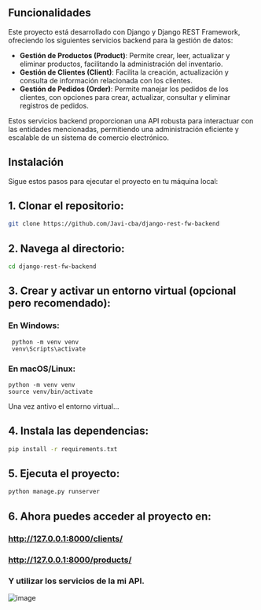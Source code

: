 ## Funcionalidades

Este proyecto está desarrollado con Django y Django REST Framework, ofreciendo los siguientes servicios backend para la gestión de datos:

- **Gestión de Productos (Product)**: Permite crear, leer, actualizar y eliminar productos, facilitando la administración del inventario.
- **Gestión de Clientes (Client)**: Facilita la creación, actualización y consulta de información relacionada con los clientes.
- **Gestión de Pedidos (Order)**: Permite manejar los pedidos de los clientes, con opciones para crear, actualizar, consultar y eliminar registros de pedidos.

Estos servicios backend proporcionan una API robusta para interactuar con las entidades mencionadas, permitiendo una administración eficiente y escalable de un sistema de comercio electrónico.

## Instalación

Sigue estos pasos para ejecutar el proyecto en tu máquina local:

## 1. **Clonar el repositorio**:

   ```bash
   git clone https://github.com/Javi-cba/django-rest-fw-backend
   ```

## 2. Navega al directorio:
   ```bash
   cd django-rest-fw-backend
   ```
## 3. Crear y activar un entorno virtual (opcional pero recomendado):

### En Windows:
   ```
    python -m venv venv
    venv\Scripts\activate
   ```
### En macOS/Linux:
   ```
  python -m venv venv
  source venv/bin/activate
   ```
Una vez antivo el entorno virtual...

## 4. Instala las dependencias:

   ```bash
   pip install -r requirements.txt
   ```

## 5. Ejecuta el proyecto:
   ```bash
   python manage.py runserver
   ```
   
## 6. Ahora puedes acceder al proyecto en:
### http://127.0.0.1:8000/clients/
### http://127.0.0.1:8000/products/
   ### Y utilizar los servicios de la mi API.
   ![image](https://github.com/user-attachments/assets/e09fa3a0-80e7-44d7-9b1a-6cdcabaf87e5)

